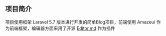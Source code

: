 ## 项目简介

项目使用框架 Laravel 5.7 版本进行开发的简单Blog项目，前端使用 Amazeui 作为前端框架，编辑器方面采用了开源 [Editor.md](https://github.com/pandao/editor.md "Editor.md") 作为插件

